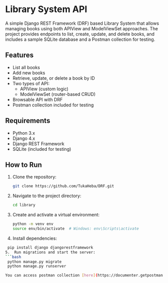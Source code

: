 # Library System API

A simple Django REST Framework (DRF) based Library System that allows managing books using both APIView and ModelViewSet approaches. The project provides endpoints to list, create, update, and delete books, and includes a sample SQLite database and a Postman collection for testing.

## Features

- List all books
- Add new books
- Retrieve, update, or delete a book by ID
- Two types of API:
  - APIView (custom logic)
  - ModelViewSet (router-based CRUD)
- Browsable API with DRF
- Postman collection included for testing

## Requirements

- Python 3.x
- Django 4.x
- Django REST Framework
- SQLite (included for testing)

## How to Run

1. Clone the repository:
   ```bash
   git clone https://github.com/TukaHeba/DRF.git
2. Navigate to the project directory:
   ```bash
   cd library
3. Create and activate a virtual environment:
   ```bash
   python -m venv env
   source env/bin/activate  # Windows: env\Scripts\activate
4.	Install dependencies:
   ```bash
    pip install django djangorestframework
5.	Run migrations and start the server:
   ```bash
    python manage.py migrate
    python manage.py runserver

You can access postman collection [here](https://documenter.getpostman.com/view/34424205/2sB2qUnjwV).